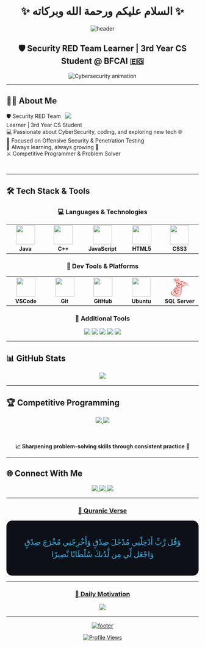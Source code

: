 
<div align="center">

# ✨ السلام عليكم ورحمة الله وبركاته ✨

<img src="https://capsule-render.vercel.app/api?type=waving&color=FF0000&height=200&section=header&text=Ahmed%20Elshamy&fontSize=70&fontAlignY=35&animation=twinkling&fontColor=FFFFFF" alt="header"/>

</div>

<h2 align="center">🛡️ Security RED Team Learner | 3rd Year CS Student @ BFCAI 🇪🇬</h2>

<div align="center">
  


<!---<img src="https://adcy.io/wp-content/uploads/2020/04/anti-hacking.gif" width="400" alt="Cybersecurity hacking animation"/>--->

<img src="https://media.giphy.com/media/077i6AULCXc0FKTj9s/giphy.gif" width="400" alt="Cybersecurity animation"/>
</div>

---




## 👨‍💻 About Me

<img align="right" src="https://media.giphy.com/media/LmNwrBhejkK9EFP504/giphy.gif" width="350"/>

🛡️ Security RED Team Learner | 3rd Year CS Student  
💻 Passionate about CyberSecurity, coding, and exploring new tech 🌐  
🔐 Focused on Offensive Security & Penetration Testing  
🚀 Always learning, always growing 💪  
⚔️ Competitive Programmer & Problem Solver  

<br clear="right"/>

---

## 🛠️ Tech Stack & Tools

<div align="center">

### 💻 Languages & Technologies

<table>
<tr>
<td align="center" width="100">
<img src="https://skillicons.dev/icons?i=java" width="50" height="50"/>
<br/><strong>Java</strong>
</td>
<td align="center" width="100">
<img src="https://skillicons.dev/icons?i=cpp" width="50" height="50"/>
<br/><strong>C++</strong>
</td>
<td align="center" width="100">
<img src="https://skillicons.dev/icons?i=js" width="50" height="50"/>
<br/><strong>JavaScript</strong>
</td>
<td align="center" width="100">
<img src="https://skillicons.dev/icons?i=html" width="50" height="50"/>
<br/><strong>HTML5</strong>
</td>
<td align="center" width="100">
<img src="https://skillicons.dev/icons?i=css" width="50" height="50"/>
<br/><strong>CSS3</strong>
</td>
</tr>
</table>

### 🔧 Dev Tools & Platforms

<table>
<tr>
<td align="center" width="100">
<img src="https://skillicons.dev/icons?i=vscode" width="50" height="50"/>
<br/><strong>VSCode</strong>
</td>
<td align="center" width="100">
<img src="https://skillicons.dev/icons?i=git" width="50" height="50"/>
<br/><strong>Git</strong>
</td>
<td align="center" width="100">
<img src="https://skillicons.dev/icons?i=github" width="50" height="50"/>
<br/><strong>GitHub</strong>
</td>
<td align="center" width="100">
<img src="https://skillicons.dev/icons?i=linux" width="50" height="50"/>
<br/><strong>Ubuntu</strong>
</td>
<td align="center" width="100">
<img src="https://raw.githubusercontent.com/devicons/devicon/master/icons/microsoftsqlserver/microsoftsqlserver-plain.svg" width="50" height="50"/>
<br/><strong>SQL Server</strong>
</td>
</tr>
</table>

### 🤖 Additional Tools

<p>
<img src="https://img.shields.io/badge/Cursor_IDE-000000?style=for-the-badge&logo=visual-studio-code&logoColor=white"/>
<img src="https://img.shields.io/badge/T--SQL-CC2927?style=for-the-badge&logo=microsoft-sql-server&logoColor=white"/>
<img src="https://img.shields.io/badge/AI_Agents-412991?style=for-the-badge&logo=openai&logoColor=white"/>
<img src="https://img.shields.io/badge/draw.io-F08705?style=for-the-badge&logo=diagrams.net&logoColor=white"/>
<img src="https://img.shields.io/badge/Markdown-000000?style=for-the-badge&logo=markdown&logoColor=white"/>
</p>

</div>

---

## 📊 GitHub Stats

<div align="center">

<img src="https://github-readme-stats.vercel.app/api/top-langs/?username=AK-Elshamy&layout=compact&theme=radical&hide_border=true&bg_color=0D1117&title_color=FF0000&text_color=FFFFFF&langs_count=8" width="450"/>

</div>

---

## 🏆 Competitive Programming

<div align="center">

<a href="https://leetcode.com/El_shamy/">
<img src="https://img.shields.io/badge/LeetCode-FFA116?style=for-the-badge&logo=LeetCode&logoColor=black"/>
</a>
<a href="https://codeforces.com/profile/El-Shamy">
<img src="https://img.shields.io/badge/Codeforces-1F8ACB?style=for-the-badge&logo=Codeforces&logoColor=white"/>
</a>

<br/><br/>
**📈 Sharpening problem-solving skills through consistent practice** 🚀

</div>

---

## 🌐 Connect With Me

<div align="center">

<a href="mailto:ahmed.khalid.elshamy37@gmail.com">
<img src="https://img.shields.io/badge/Gmail-D14836?style=for-the-badge&logo=gmail&logoColor=white"/>
</a>
<a href="https://www.linkedin.com/in/a-elshamy">
<img src="https://img.shields.io/badge/LinkedIn-0077B5?style=for-the-badge&logo=linkedin&logoColor=white"/>
</a>
<a href="https://x.com/El_shamy_">
<img src="https://img.shields.io/badge/X-000000?style=for-the-badge&logo=x&logoColor=white"/>

</div>

---

<div align="center">

### 🕌 Quranic Verse

<div align="center" style="background: #0D1117; padding: 20px; border-radius: 15px; max-width: 900px;">
  <p style="font-family: 'Amiri', serif; font-size: 20px; color: #36BCF7; line-height: 1.6; text-align: center;">
    وَقُل رَّبِّ أَدْخِلْنِي مُدْخَلَ صِدْقٍ وَأَخْرِجْنِي مُخْرَجَ صِدْقٍ<br/>
    وَاجْعَل لِّي مِن لَّدُنكَ سُلْطَانًا نَّصِيرًا
  </p>
</div>

---


### 💭 Daily Motivation

<img src="https://readme-typing-svg.herokuapp.com?font=Fira+Code&size=16&duration=3000&pause=1500&color=FFFFFF&center=true&vCenter=true&width=700&lines=Consistency+is+the+key+to+mastery+🔑;Keep+learning%2C+keep+growing+🌱;Success+comes+from+persistent+effort+💪;Every+expert+was+once+a+beginner+🚀"/>

---

<img src="https://capsule-render.vercel.app/api?type=waving&color=gradient&height=80&section=footer" alt="footer"/>

![Profile Views](https://komarev.com/ghpvc/?username=Ahmed-Elshamy&color=blue&style=flat)



</div>
